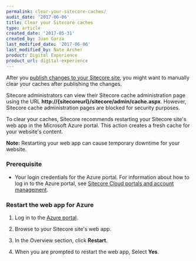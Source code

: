 ```yaml
---
permalink: clear-your-sitecore-caches/
audit_date: '2017-06-06'
title: Clear your Sitecore caches
type: article
created_date: '2017-05-31'
created_by: Juan Garza
last_modified_date: '2017-06-06'
last_modified_by: Nate Archer
product: Digital Experience
product_url: digital-experience
---
```


After you [publish changes to your Sitecore site](/how-to/publish-content-to-sitecore/), you might want to manually clear your caches after publishing the changes.

Sitecore administrators can view their Sitecore cache administration page using the URL **http://{sitecoreurl}/sitecore/admin/cache.aspx**. However, Sitecore cache administration pages are blocked for security purposes.

To clear your caches, Sitecore recommends restarting your Sitecore site's web app in the Microsoft Azure portal. This action creates a fresh cache for your website's content.

**Note:** Restarting your web app can cause temporary downtime for your website.

### Prerequisite

- Your login credentials for the Azure portal. For information about how to log in to the Azure portal, see [Sitecore Cloud portals and account management](/how-to/sitecore-cloud-portals-and-account-management/).

### Restart the web app for Azure

1. Log in to the [Azure portal](https://portal.azure.com/).

2. Browse to your Sitecore site's web app.

3. In the Overview section, click **Restart**.

4. When you are prompted to restart the web app, Select **Yes**.
